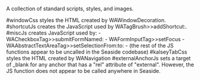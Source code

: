 A collection of standard scripts, styles, and images.

#windowCss styles the HTML created by WAWindowDecoration.
#shortcutJs creates the JavaScript used by WATagBrush>>addShortcut:.
#miscJs creates JavaScript used by:
	- WACheckboxTag>>submitFormNamed:
	- WAFormInputTag>>setFocus
	- WAAbstractTextAreaTag>>setSelectionFrom:to:
	- (the rest of the JS functions appear to be uncalled in the Seaside codebase)
#kalseyTabCss styles the HTML created by WANavigation
#externalAnchorJs sets a target of _blank for any anchor that has a "rel" attribute
	of "external". However, the JS function does not appear to be called anywhere
	in Seaside.
